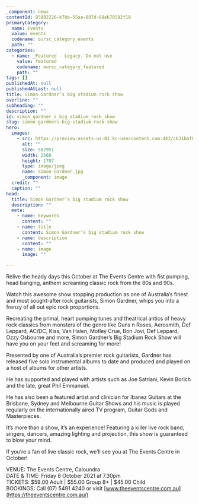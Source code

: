 ```yaml
---
_component: news
contentId: 85882226-b7bb-55aa-807d-89eb70592f19
primaryCategory:
  name: Events
  value: events
  codename: oursc_category_events
  path: ""
categories:
  - name: _Featured - Legacy. Do not use
    value: featured
    codename: oursc_category_featured
    path: ""
tags: []
publishedAt: null
publishedAtLast: null
title: Simon Gardner’s big stadium rock show
overline: ""
subheading: ""
description: ""
id: simon_gardner_s_big_stadium_rock_show
slug: simon-gardners-big-stadium-rock-show
hero:
  images:
    - src: https://preview-assets-us-01.kc-usercontent.com:443/c631baf8-1b46-001f-580c-d0001b68b4a8/304b574c-9d6e-4e11-a3d0-1df3ec9ac611/Simon-Gardner.jpg
      alt: ""
      size: 562951
      width: 2560
      height: 1707
      type: image/jpeg
      name: Simon-Gardner.jpg
      _component: image
  credit: ""
  caption: ""
head:
  title: Simon Gardner’s big stadium rock show
  description: ""
  meta:
    - name: keywords
      content: ""
    - name: title
      content: Simon Gardner’s big stadium rock show
    - name: description
      content: ""
    - name: image
      image: ""

---
```

Relive the heady days this October at The Events Centre with fist pumping, head banging, anthem screaming classic rock from the 80s and 90s.

Watch this awesome show stopping production as one of Australia’s finest and most sought-after rock guitarists, Simon Gardner, whips you into a frenzy of all out epic rock proportions.

Recreating the primal, heart pumping tunes and theatrical antics of heavy rock classics from monsters of the genre like Guns n Roses, Aerosmith, Def Leppard, AC/DC, Kiss, Van Halen, Motley Crue, Bon Jovi, Def Leppard, Ozzy Osbourne and more, Simon Gardner’s Big Stadium Rock Show will have you on your feet and screaming for more!

Presented by one of Australia’s premier rock guitarists, Gardner has released five solo instrumental albums to date and produced and played on a host of albums for other artists.

He has supported and played with artists such as Joe Satriani, Kevin Borich and the late, great Phil Emmanuel.

He has also been a featured artist and clinician for Ibanez Guitars at the Brisbane, Sydney and Melbourne Guitar Shows and his music is played regularly on the internationally aired TV program, Guitar Gods and Masterpieces.

It’s more than a show, it’s an experience! Featuring a killer live rock band, singers, dancers, amazing lighting and projection, this show is guaranteed to blow your mind.

If you’re a fan of live classic rock, we’ll see you at The Events Centre in October!

VENUE: The Events Centre, Caloundra\
DATE & TIME: Friday 8 October 2021 at 7.30pm\
TICKETS: $59.00 Adult | $55.00 Group 8+ | $45.00 Child\
BOOKINGS: Call (07) 5491 4240 or visit [www.theeventscentre.com.au](https://theeventscentre.com.au/)
